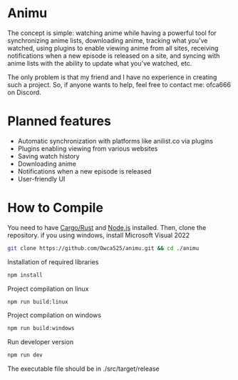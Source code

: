 # Animu
The concept is simple: watching anime while having a powerful tool for synchronizing anime lists, downloading anime, tracking what you've watched, using plugins to enable viewing anime from all sites, receiving notifications when a new episode is released on a site, and syncing with anime lists with the ability to update what you've watched, etc.

The only problem is that my friend and I have no experience in creating such a project. So, if anyone wants to help, feel free to contact me: ofca666 on Discord.
# Planned features
- Automatic synchronization with platforms like anilist.co via plugins
- Plugins enabling viewing from various websites
- Saving watch history
- Downloading anime
- Notifications when a new episode is released
- User-friendly UI
# How to Compile
You need to have [Cargo/Rust](https://www.rust-lang.org/) and [Node,js](https://nodejs.org/en) installed. Then, clone the repository. if you using windows, install Microsoft Visual 2022
```bash
git clone https://github.com/Owca525/animu.git && cd ./animu
```
Installation of required libraries
```bash
npm install
```
Project compilation on linux
```bash
npm run build:linux
```
Project compilation on windows
```bash
npm run build:windows
```
Run developer version
```bash
npm run dev
```
The executable file should be in ./src/target/release